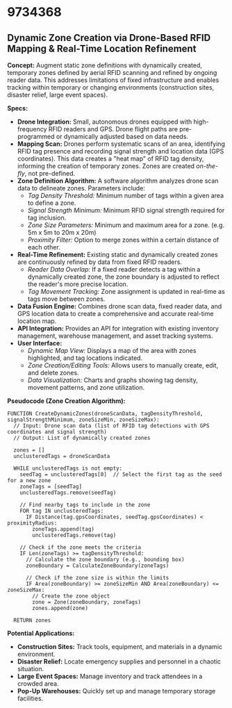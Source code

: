 # 9734368

## Dynamic Zone Creation via Drone-Based RFID Mapping & Real-Time Location Refinement

**Concept:** Augment static zone definitions with dynamically created, temporary zones defined by aerial RFID scanning and refined by ongoing reader data. This addresses limitations of fixed infrastructure and enables tracking within temporary or changing environments (construction sites, disaster relief, large event spaces).

**Specs:**

*   **Drone Integration:** Small, autonomous drones equipped with high-frequency RFID readers and GPS. Drone flight paths are pre-programmed or dynamically adjusted based on data needs.
*   **Mapping Scan:** Drones perform systematic scans of an area, identifying RFID tag presence and recording signal strength and location data (GPS coordinates). This data creates a "heat map" of RFID tag density, informing the creation of temporary zones. Zones are created *on-the-fly*, not pre-defined.
*   **Zone Definition Algorithm:** A software algorithm analyzes drone scan data to delineate zones. Parameters include:
    *   *Tag Density Threshold:* Minimum number of tags within a given area to define a zone.
    *   *Signal Strength Minimum:* Minimum RFID signal strength required for tag inclusion.
    *   *Zone Size Parameters:* Minimum and maximum area for a zone. (e.g. 5m x 5m to 20m x 20m)
    *   *Proximity Filter:* Option to merge zones within a certain distance of each other.
*   **Real-Time Refinement:** Existing static and dynamically created zones are continuously refined by data from fixed RFID readers.
    *   *Reader Data Overlap:* If a fixed reader detects a tag within a dynamically created zone, the zone boundary is adjusted to reflect the reader's more precise location.
    *   *Tag Movement Tracking:*  Zone assignment is updated in real-time as tags move between zones.
*   **Data Fusion Engine:** Combines drone scan data, fixed reader data, and GPS location data to create a comprehensive and accurate real-time location map.
*   **API Integration:**  Provides an API for integration with existing inventory management, warehouse management, and asset tracking systems.
*   **User Interface:**
    *   *Dynamic Map View:* Displays a map of the area with zones highlighted, and tag locations indicated.
    *   *Zone Creation/Editing Tools:* Allows users to manually create, edit, and delete zones.
    *   *Data Visualization:* Charts and graphs showing tag density, movement patterns, and zone utilization.

**Pseudocode (Zone Creation Algorithm):**

```
FUNCTION CreateDynamicZones(droneScanData, tagDensityThreshold, signalStrengthMinimum, zoneSizeMin, zoneSizeMax):
  // Input: Drone scan data (list of RFID tag detections with GPS coordinates and signal strength)
  // Output: List of dynamically created zones

  zones = []
  unclusteredTags = droneScanData

  WHILE unclusteredTags is not empty:
    seedTag = unclusteredTags[0]  // Select the first tag as the seed for a new zone
    zoneTags = [seedTag]
    unclusteredTags.remove(seedTag)

    // Find nearby tags to include in the zone
    FOR tag IN unclusteredTags:
      IF Distance(tag.gpsCoordinates, seedTag.gpsCoordinates) < proximityRadius:
        zoneTags.append(tag)
        unclusteredTags.remove(tag)

    // Check if the zone meets the criteria
    IF Len(zoneTags) >= tagDensityThreshold:
      // Calculate the zone boundary (e.g., bounding box)
      zoneBoundary = CalculateZoneBoundary(zoneTags)

      // Check if the zone size is within the limits
      IF Area(zoneBoundary) >= zoneSizeMin AND Area(zoneBoundary) <= zoneSizeMax:
        // Create the zone object
        zone = Zone(zoneBoundary, zoneTags)
        zones.append(zone)

  RETURN zones
```

**Potential Applications:**

*   **Construction Sites:** Track tools, equipment, and materials in a dynamic environment.
*   **Disaster Relief:** Locate emergency supplies and personnel in a chaotic situation.
*   **Large Event Spaces:** Manage inventory and track attendees in a crowded area.
*   **Pop-Up Warehouses:** Quickly set up and manage temporary storage facilities.